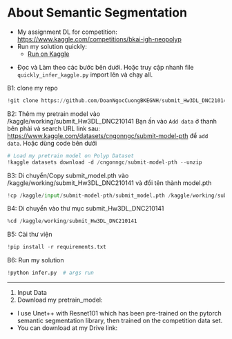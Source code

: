 # About Semantic Segmentation 

- My assignment DL for competition: https://www.kaggle.com/competitions/bkai-igh-neopolyp  
- Run my solution quickly: 
    - [Run on Kaggle](https://www.kaggle.com/code/cngonngc/quickly-infer-kaggle-doanngoccuong-ipynb?scriptVersionId=151165382)   
* Đọc và Làm theo các bước bên dưới. Hoặc truy cập nhanh file `quickly_infer_kaggle.py` import lên và chạy all. 

B1: clone my repo
```python
!git clone https://github.com/DoanNgocCuongBKEGNH/submit_Hw3DL_DNC210141 # link to my repo
```

B2: Thêm my pretrain model vào /kaggle/working/submit_Hw3DL_DNC210141
Bạn ấn vào `Add data` ở thanh bên phải và search URL link sau: https://www.kaggle.com/datasets/cngonngc/submit-model-pth để `add data`. Hoặc dùng code bên dưới

```python
# Load my pretrain model on Polyp Dataset
!kaggle datasets download -d /cngonngc/submit-model-pth --unzip
```

B3: Di chuyển/Copy submit_model.pth vào /kaggle/working/submit_Hw3DL_DNC210141 và đổi tên thành model.pth

```python
!cp /kaggle/input/submit-model-pth/submit_model.pth /kaggle/working/submit_Hw3DL_DNC210141/model.pth
```

B4: Di chuyển vào thư mục submit_Hw3DL_DNC210141

```python
%cd /kaggle/working/submit_Hw3DL_DNC210141
```

B5: Cài thư viện

```python
!pip install -r requirements.txt
```

B6: Run my solution

```python
!python infer.py  # args run
```

-------------------------------
1. Input Data 
2. Download my pretrain_model:
- I use Unet++ with Resnet101 which has been pre-trained on the pytorch semantic segmentation library, then trained on the competition data set.
- You can download at my Drive link: 
